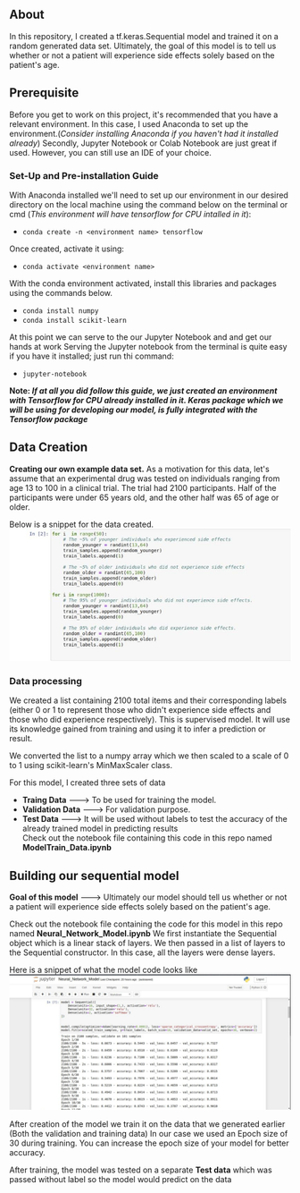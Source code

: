 ## About

In this repository, I created a tf.keras.Sequential model and trained it on a random generated data set. Ultimately, the goal of this model is to tell us whether or not a patient will experience side effects solely based on the patient's age.

## Prerequisite
Before you get to work on this project, it's recommended that you have a relevant environment.
In this case, I used Anaconda to set up the environment.(*Consider installing Anaconda  if you haven't had it installed already*)
Secondly, Jupyter Notebook or Colab Notebook are just great if used. However, you can still use an IDE of your choice.

### Set-Up and Pre-installation Guide
With Anaconda installed we'll need to set up our environment in our desired directory on the local machine using the command below on the terminal or cmd (*This environment will have tensorflow for CPU intalled in it*):

- `conda create -n <environment name> tensorflow`

Once created, activate it using:

- `conda activate <environment name>`

With the conda environment activated, install this libraries and packages  using the  commands below.
- `conda install numpy`
- `conda install scikit-learn`
 

At  this point we can serve to the our Jupyter Notebook and and get our hands at work
Serving the Jupyter notebook from the terminal is quite easy if you have it installed; just run thi command:
- `jupyter-notebook`
 

**Note: *If at all you did follow this guide, we just created an environment with Tensorflow for CPU already installed in it. Keras package which we will be using for developing our model, is fully integrated with the Tensorflow package***

## Data Creation 
**Creating our own example data set.**
As a motivation for this data, let's assume that an experimental drug was tested on  individuals ranging from age 13 to 100 in a clinical trial. The trial had 2100 participants. Half of the participants were under 65 years old, and the other half was 65 of age or older.

Below is a snippet for the data created. 
![images.jpeg](images/model_data.jpeg)

### Data processing
We created a list containing 2100 total items and their corresponding labels (either 0 or 1 to represent those who didn't experience side effects  and those who did experience respectively). This is supervised model. It will use its knowledge gained from training and using it to infer a prediction or result.

We converted the list to  a numpy array which we then scaled to a scale of 0 to 1 using scikit-learn's MinMaxScaler class.


For this model, I created three sets of data
- **Traing Data** ---> To be used for training the model.
- **Validation Data** ---> For validation purpose.
- **Test Data** --->  It will be used without labels to test the accuracy of the already trained model in predicting results  
Check out the notebook file containing this code in this repo  named **ModelTrain_Data.ipynb** 

## Building our sequential model 
**Goal of this model** ---> Ultimately our model should tell us whether or not a patient will experience side effects solely based on the patient's age.


Check out the notebook file containing the code for this  model in this repo named **Neural_Network_Model.ipynb**
We  first instantiate  the Sequential object which is a linear stack of layers. We then  passed in a list of layers to the Sequential constructor. In this case, all the layers were dense layers.

Here is a snippet of what the model code looks like 
![images.jpeg](images/built_model.jpeg)

After creation of the model we train it on the data that we generated earlier (Both the validation and training data)
In our case we used an Epoch size of 30 during training. You can increase the epoch size of your model for better  accuracy.

After training, the model was tested on a separate **Test data** which was passed without label so the model would predict on the data 